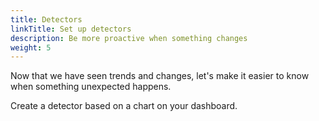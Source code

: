 ```yaml
---
title: Detectors
linkTitle: Set up detectors
description: Be more proactive when something changes
weight: 5
---
```


Now that we have seen trends and changes, let's make it easier to know when something unexpected happens.

Create a detector based on a chart on your dashboard.
